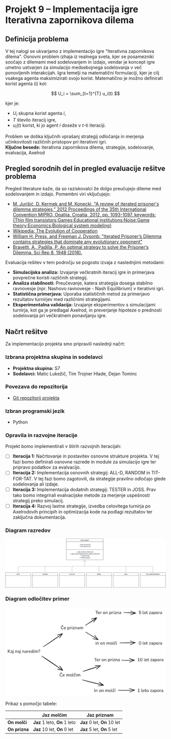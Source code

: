 # Projekt 9 – Implementacija igre Iterativna zapornikova dilema

## Definicija problema

V tej nalogi se ukvarjamo z implementacijo igre "Iterativna zapornikova dilema". Osnovni problem izhaja iz realnega sveta, kjer se posamezniki soočajo z dilemami med sodelovanjem in izdajo, vendar je koncept igre umetno ustvarjen za simulacijo medsebojnega sodelovanja v več ponovljenih interakcijah. Igra temelji na matematični formulaciji, kjer je cilj vsakega agenta maksimizirati svojo korist. Matematično je možno definirati korist agenta \(i\) kot:

$$
U_i = \sum_{t=1}^{T} u_i(t)
$$

kjer je:

- $U_i$ skupna korist agenta $i$,
- $T$ število iteracij igre,
- $u_i(t)$ korist, ki jo agent $i$ doseže v $t$-ti iteraciji.

Problem se dotika ključnih vprašanj strategij odločanja in merjenja učinkovitosti različnih pristopov pri iterativni igri.  
**Ključne besede:** iterativna zapornikova dilema, strategije, sodelovanje, evalvacija, Axelrod

## Pregled sorodnih del in pregled evaluacije rešitve problema

Pregled literature kaže, da so raziskovalci že dolgo preučujejo dileme med sodelovanjem in izdajo. Pomembni viri vključujejo:

- [M. Jurišić, D. Kermek and M. Konecki, "A review of iterated prisoner's dilemma strategies," 2012 Proceedings of the 35th International Convention MIPRO, Opatija, Croatia, 2012, pp. 1093-1097. keywords: {Thin film transistors;Games;Educational institutions;Noise;Game theory;Economics;Biological system modeling}](https://ieeexplore.ieee.org/abstract/document/6240806)
- [Wikipedia: The Evolution of Cooperation](https://en.wikipedia.org/wiki/The_Evolution_of_Cooperation)
- [William H. Press, and Freeman J. Dysonb: "Iterated Prisoner’s Dilemma contains strategies that dominate any evolutionary opponent"](https://www.pnas.org/doi/epdf/10.1073/pnas.1206569109)
- [Bravetti, A., Padilla, P. An optimal strategy to solve the Prisoner’s Dilemma. Sci Rep 8, 1948 (2018).](https://www.nature.com/articles/s41598-018-20426-w)

Evaluacija rešitev v tem področju se pogosto izvaja z naslednjimi metodami:

- **Simulacijska analiza:** Izvajanje večkratnih iteracij igre in primerjava povprečne koristi različnih strategij.
- **Analiza stabilnosti:** Preučevanje, katera strategija dosega stabilno ravnovesje (npr. Nashovo ravnovesje - Nash Equilibrium) v iterativni igri.
- **Statistična primerjava:** Uporaba statističnih metod za primerjavo rezultatov turnirjev med različnimi strategijami.
- **Eksperimentalna validacija:** Izvajanje eksperimentov s simulacijami turnirja, kot ga je predlagal Axelrod, in preverjanje hipoteze o prednosti sodelovanja pri večkratnem ponavljanju igre.

## Načrt rešitve

Za implementacijo projekta smo pripravili naslednji načrt:

### Izbrana projektna skupina in sodelavci

- **Projektna skupina:** S7
- **Sodelavci:** Matic Lukežič, Tim Trojner Hlade, Dejan Tominc

### Povezava do repozitorija

- [Git repozitorij projekta](https://github.com/TimTrojner/psis-prisoners-dilemma)

### Izbran programski jezik

- Python

### Opravila in razvojne iteracije

Projekt bomo implementirali v štirih razvojnih iteracijah:

- [ ] **Iteracija 1:** Načrtovanje in postavitev osnovne strukture projekta. V tej fazi bomo definirali osnovne razrede in module za simulacijo igre ter pripravo podatkov za evalvacijo.
- [ ] **Iteracija 2:** Implementacija osnovnih strategij: ALL-D, RANDOM in TIT-FOR-TAT. V tej fazi bomo zagotovili, da strategije pravilno odločajo glede sodelovanja ali izdaje.
- [ ] **Iteracija 3:** Implementacija dodatnih strategij: TESTER in JOSS. Prav tako bomo integrirali evalvacijske metode za merjenje uspešnosti strategij preko simulacij.
- [ ] **Iteracija 4:** Razvoj lastne strategije, izvedba celovitega turnirja po Axelrodovih principih in optimizacija kode na podlagi rezultatov ter zaključna dokumentacija.

### Diagram razredov

![alt text](<UML class.svg>)

### Diagram odločitev primer

![alt text](diagramOdlocitevPrimer.png)

Prikaz s pomočjo tabele:

|               | Jaz molčim                    | Jaz priznam                  |
| ------------- | ----------------------------- | ---------------------------- |
| **On molči**  | **Jaz** 1 leto, **On** 1 leto | **Jaz** 0 let, **On** 10 let |
| **On prizna** | **Jaz** 10 let, **On** 0 let  | **Jaz** 5 let, **On** 5 let  |
